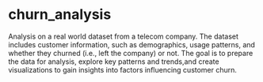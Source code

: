 # churn_analysis
Analysis on a real world dataset from a telecom company. The dataset includes customer information, such as demographics, usage patterns, and whether they churned (i.e., left
the company) or not. The goal is to prepare the data for analysis, explore key patterns and trends,and create visualizations to gain insights into factors influencing customer churn.

